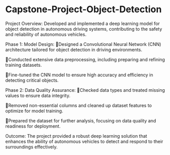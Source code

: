 # Capstone-Project-Object-Detection
Project Overview: Developed and implemented a deep learning model for object detection in autonomous driving systems, contributing to the safety and reliability of autonomous vehicles.

Phase 1: Model Design:
Designed a Convolutional Neural Network (CNN) architecture tailored for object detection in driving environments.

Conducted extensive data preprocessing, including preparing and refining training datasets.

Fine-tuned the CNN model to ensure high accuracy and efficiency in detecting critical objects.

Phase 2: Data Quality Assurance:
Checked data types and treated missing values to ensure data integrity.

Removed non-essential columns and cleaned up dataset features to optimize for model training.

Prepared the dataset for further analysis, focusing on data quality and readiness for deployment.

Outcome: The project provided a robust deep learning solution that enhances the ability of autonomous vehicles to detect and respond to their surroundings effectively.

